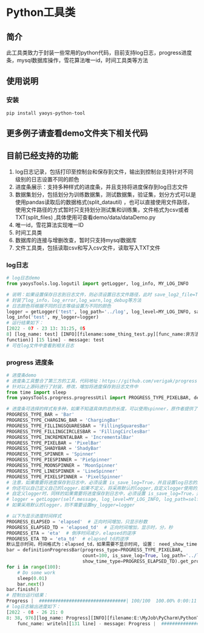 # Python工具类

## 简介

此工具类致力于封装一些常用的python代码，目前支持log日志，progress进度条，mysql数据库操作，雪花算法唯一id，时间工具类等方法

## 使用说明

### 安装

```
pip install yaoys-python-tool
```

## 更多例子请查看demo文件夹下相关代码

## 目前已经支持的功能

1. log日志记录，包括打印至控制台和保存到文件，输出到控制台支持针对不同级别的日志设置不同的颜色
2. 进度条展示：支持多种样式的进度条，并且支持将进度保存到log日志文件
3. 数据集划分，包括划分为训练数据集，测试数据集，验证集，划分方式可以是使用pandas读取后的数据格式(split_datautil)
   ，也可以直接使用文件路径，使用文件路径的方式暂时只支持划分测试集和训练集，文件格式为csv或者TXT(split_files)
   ,具体使用可查看demo/data/dataDemo.py
4. 唯一id，雪花算法实现唯一ID
5. 时间工具类
6. 数据库的连接与增删改查，暂时只支持mysql数据库
7. 文件工具类，包括读取csv和写入csv文件，读取写入TXT文件

### log日志

```python
# log日志demo
from yaoysTools.log.logutil import getLogger, log_info, MY_LOG_INFO

# 说明：如果设置保存日志到日志文件，则必须设置日志文件路径，此时 save_log2_file=True， log_path='../log'
# 封装了log_info，log_error,log_warn,log_debug等方法
# 日志颜色将根据不同的日志等级设置为不同的颜色
logger = getLogger('test', log_path='../log', log_level=MY_LOG_INFO, save_log2_file=True)
log_info('test', my_logger=logger)
# 运行结果如下：
[2022 - 07 - 23 13: 31:25, 05
8] [log_name: test] [INFO][filename:some_thing_test.py][func_name:非方法调用(Not
function)] [15 line] - message: test
# 可在log文件中查看到相关日志
```

### progress 进度条

```python
# 进度条demo
# 进度条工具整合了第三方的工具，代码地址：https://github.com/verigak/progress.git
# 针对以上源码进行了封装，修改，增加将进度保存到日志文件中
from time import sleep
from yaoysTools.progress.progressUtil import PROGRESS_TYPE_PIXELBAR, definitionProgressBar

# 进度条可选择的样式有多种，如果不知道具体的总的长度，可以使用spinner，原作者提供了多种spinner
PROGRESS_TYPE_BAR = 'Bar'
PROGRESS_TYPE_CHARGING_BAR = 'ChargingBar'
PROGRESS_TYPE_FILLINGSQUARESBAR = 'FillingSquaresBar'
PROGRESS_TYPE_FILLINGCIRCLESBAR = 'FillingCirclesBar'
PROGRESS_TYPE_INCREMENTALBAR = 'IncrementalBar'
PROGRESS_TYPE_PIXELBAR = 'PixelBar'
PROGRESS_TYPE_SHADYBAR = 'ShadyBar'
PROGRESS_TYPE_SPINNER = 'Spinner'
PROGRESS_TYPE_PIESPINNER = 'PieSpinner'
PROGRESS_TYPE_MOONSPINNER = 'MoonSpinner'
PROGRESS_TYPE_LINESPINNER = 'LineSpinner'
PROGRESS_TYPE_PIXELSPINNER = 'PixelSpinner'
# 注意，如果需要将进度保存到日志中，必须设置 is_save_log=True，并且设置log日志的路径
# 你还可以自己定义自己的logger.如果不定义，将采用默认的logger,自定义logger使用的方法是log日志中的getLogger
# 自定义logger时，同样的如果需要将进度保存到日志中，必须设置 is_save_log=True，并且设置log日志的路径，必须设置is_only_file=True，否则会在控制台输出进度
# logger = getLogger(self.message, log_level=MY_LOG_INFO, log_path=self.log_path, is_only_file=True)
# 如果采用默认的logger，则不需要设置my_logger=logger

# 以下为显示进度时间样式
PROGRESS_ELAPSED = 'elapsed'  # 正向时间增加，只显示秒数
PROGRESS_ELAPSED_TD = 'elapsed_td'  # 正向时间增加，显示时，分，秒
PROGRESS_ETA = 'eta'  # 倒序时间减少，elapsed的逆序
PROGRESS_ETA_TD = 'eta_td'  # elapsed_td的逆序
默认显示时间，时间格式为：elapsed_td，如果需要不显示时间, 设置： need_show_time = False
bar = definitionProgressBar(progress_type=PROGRESS_TYPE_PIXELBAR,
                            count=100, is_save_log=True, log_path='../log', my_logger=logger, need_show_time=True,
                            show_time_type=PROGRESS_ELAPSED_TD).get_progress()
for i in range(100):
    # Do some work
    sleep(0.01)
    bar.next()
bar.finish()
# 控制台运行结果：
Progress |  ################################| 100/100  100.00% 0:00:11 
# log日志输出进度如下：
[2022 - 08 - 26 21: 0
8: 38, 976][log_name: Progress][INFO][filename:E:\MyJob\PyCharm\PythonTools\yaoysTools\progress\__init__.py][
    func_name: writeln][131 line] - message: Progress |  ################################| 100/100  100.00% 0:00:11
```



